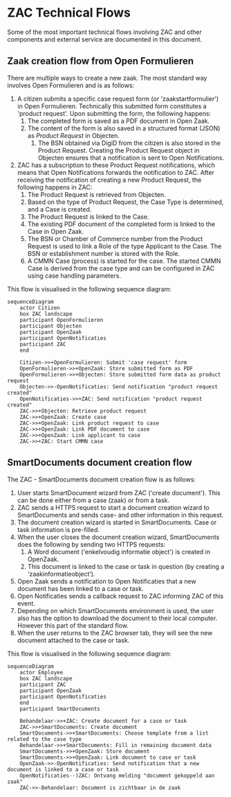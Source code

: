 # ZAC Technical Flows

Some of the most important technical flows involving ZAC and other components and external service are documented
in this document.

## Zaak creation flow from Open Formulieren

There are multiple ways to create a new zaak. The most standard way involves Open Formulieren and is as follows:

1. A citizen submits a specific case request form (or 'zaakstartformulier') in Open Formulieren.
Technically this submitted form constitutes a 'product request'. Upon submitting the form, the following happens:
   1. The completed form is saved as a PDF document in Open Zaak.
   2. The content of the form is also saved in a structured format (JSON) as _Product Request_ in Objecten.
      1. The BSN obtained via DigiD from the citizen is also stored in the Product Request.
   Creating the Product Request object in Objecten ensures that a notification is sent to Open Notifications.
2. ZAC has a subscription to these Product Request notifications, which means that Open Notifications forwards the notification to ZAC.
After receiving the notification of creating a new Product Request, the following happens in ZAC:
   1. The Product Request is retrieved from Objecten.
   2. Based on the type of Product Request, the Case Type is determined, and a Case is created.
   3. The Product Request is linked to the Case.
   4. The existing PDF document of the completed form is linked to the Case in Open Zaak.
   5. The BSN or Chamber of Commerce number from the Product Request is used to link a Role of the type Applicant to the Case. The BSN or establishment number is stored with the Role.
   6. A CMMN Case (process) is started for the case. The started CMMN Case is derived from the case type and can be configured in ZAC using case handling parameters.

This flow is visualised in the following sequence diagram:

```mermaid
sequenceDiagram
    actor Citizen
    box ZAC landscape
    participant OpenFormulieren
    participant Objecten
    participant OpenZaak
    participant OpenNotificaties
    participant ZAC
    end

    Citizen->>+OpenFormulieren: Submit 'case request' form
    OpenFormulieren->>+OpenZaak: Store submitted form as PDF
    OpenFormulieren->>+Objecten: Store submitted form data as product request
    Objecten->>-OpenNotificaties: Send notification "product request created"
    OpenNotificaties->>+ZAC: Send notification "product request created"
    ZAC->>+Objecten: Retrieve product request
    ZAC->>+OpenZaak: Create case
    ZAC->>+OpenZaak: Link product request to case
    ZAC->>+OpenZaak: Link PDF document to case
    ZAC->>+OpenZaak: Link applicant to case
    ZAC->>+ZAC: Start CMMN case
```

## SmartDocuments document creation flow

The ZAC - SmartDocuments document creation flow is as follows:

1. User starts SmartDocument wizard from ZAC ('create document'). This can be done either from a case (zaak) or from a task.
2. ZAC sends a HTTPS request to start a document creation wizard to SmartDocuments and sends case- and other information in this request.
3. The document creation wizard is started in SmartDocuments. Case or task information is pre-filled.
4. When the user closes the document creation wizard, SmartDocuments does the following by sending two HTTPS requests:
   1. A Word document ('enkelvoudig informatie object') is created in OpenZaak.
   2. This document is linked to the case or task in question (by creating a ‘zaakinformatieobject’).
5. Open Zaak sends a notification to Open Notificaties that a new document has been linked to a case or task.
6. Open Notificaties sends a callback request to ZAC informing ZAC of this event.
7. Depending on which SmartDocuments environment is used, the user also has the option to download the document to their local computer.
However this part of the standard flow.
8. When the user returns to the ZAC browser tab, they will see the new document attached to the case or task.

This flow is visualised in the following sequence diagram:

```mermaid
sequenceDiagram
    actor Employee
    box ZAC landscape
    participant ZAC
    participant OpenZaak
    participant OpenNotificaties
    end
    participant SmartDocuments

    Behandelaar->>+ZAC: Create document for a case or task
    ZAC->>+SmartDocuments: Create document
    SmartDocuments->>+SmartDocuments: Choose template from a list related to the case type
    Behandelaar->>+SmartDocuments: Fill in remaining document data
    SmartDocuments->>+OpenZaak: Store document
    SmartDocuments->>+OpenZaak: Link document to case or task
    OpenZaak->>-OpenNotificaties: Send notification that a new document is linked to a case or task
    OpenNotificaties--)ZAC: Ontvang melding "document gekoppeld aan zaak"
    ZAC->>-Behandelaar: Document is zichtbaar in de zaak
```
